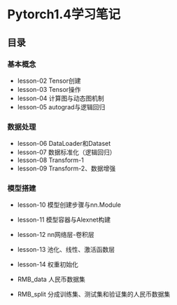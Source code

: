 # Pytorch1.4学习笔记
## 目录
### 基本概念
* lesson-02 Tensor创建
* lesson-03 Tensor操作
* lesson-04 计算图与动态图机制 
* lesson-05 autograd与逻辑回归

### 数据处理
* lesson-06 DataLoader和Dataset
* lesson-07 数据标准化（逻辑回归）
* lesson-08 Transform-1
* lesson-09 Transform-2、数据增强

### 模型搭建
* lesson-10 模型创建步骤与nn.Module
* lesson-11 模型容器与Alexnet构建
* lesson-12 nn网络层-卷积层
* lesson-13 池化、线性、激活函数层
* lesson-14 权重初始化



* RMB_data  人民币数据集
* RMB_split 分成训练集、测试集和验证集的人民币数据集